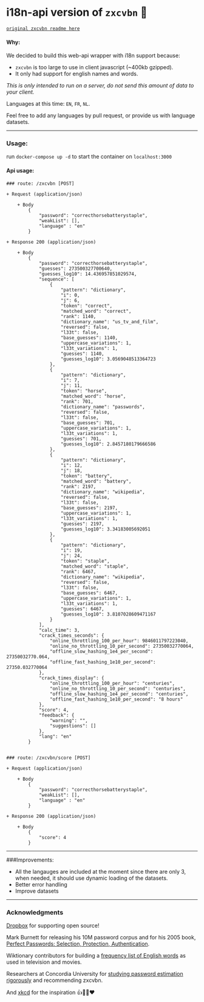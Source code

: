 # i18n-api version of `zxcvbn`  🔐
[`original zxcvbn readme here`](https://github.com/dropbox/zxcvbn)


#### Why:
We decided to build this web-api wrapper with i18n support because:
- `zxcvbn` is too large to use in client javascript (~400kb gzipped).
- It only had support for english names and words.

*This is only intended to run on a server, do not send this amount of data to your client.*

Languages at this time: `EN`, `FR`, `NL`.

Feel free to add any languages by pull request, or provide us with language datasets.

---

### Usage:

run `docker-compose up -d` to start the container on `localhost:3000`


#### Api usage:

```apib
### route: /zxcvbn [POST]

+ Request (application/json)

    + Body
        {
            "password": "correcthorsebatterystaple",
            "weakList": [],
            "language" : "en"
        }

+ Response 200 (application/json)

    + Body
        {
            "password": "correcthorsebatterystaple",
            "guesses": 273500327700640,
            "guesses_log10": 14.436957851029574,
            "sequence": [
                {
                    "pattern": "dictionary",
                    "i": 0,
                    "j": 6,
                    "token": "correct",
                    "matched_word": "correct",
                    "rank": 1140,
                    "dictionary_name": "us_tv_and_film",
                    "reversed": false,
                    "l33t": false,
                    "base_guesses": 1140,
                    "uppercase_variations": 1,
                    "l33t_variations": 1,
                    "guesses": 1140,
                    "guesses_log10": 3.0569048513364723
                },
                {
                    "pattern": "dictionary",
                    "i": 7,
                    "j": 11,
                    "token": "horse",
                    "matched_word": "horse",
                    "rank": 701,
                    "dictionary_name": "passwords",
                    "reversed": false,
                    "l33t": false,
                    "base_guesses": 701,
                    "uppercase_variations": 1,
                    "l33t_variations": 1,
                    "guesses": 701,
                    "guesses_log10": 2.8457180179666586
                },
                {
                    "pattern": "dictionary",
                    "i": 12,
                    "j": 18,
                    "token": "battery",
                    "matched_word": "battery",
                    "rank": 2197,
                    "dictionary_name": "wikipedia",
                    "reversed": false,
                    "l33t": false,
                    "base_guesses": 2197,
                    "uppercase_variations": 1,
                    "l33t_variations": 1,
                    "guesses": 2197,
                    "guesses_log10": 3.34183005692051
                },
                {
                    "pattern": "dictionary",
                    "i": 19,
                    "j": 24,
                    "token": "staple",
                    "matched_word": "staple",
                    "rank": 6467,
                    "dictionary_name": "wikipedia",
                    "reversed": false,
                    "l33t": false,
                    "base_guesses": 6467,
                    "uppercase_variations": 1,
                    "l33t_variations": 1,
                    "guesses": 6467,
                    "guesses_log10": 3.8107028609471167
                }
            ],
            "calc_time": 3,
            "crack_times_seconds": {
                "online_throttling_100_per_hour": 9846011797223040,
                "online_no_throttling_10_per_second": 27350032770064,
                "offline_slow_hashing_1e4_per_second": 27350032770.064,
                "offline_fast_hashing_1e10_per_second": 27350.032770064
            },
            "crack_times_display": {
                "online_throttling_100_per_hour": "centuries",
                "online_no_throttling_10_per_second": "centuries",
                "offline_slow_hashing_1e4_per_second": "centuries",
                "offline_fast_hashing_1e10_per_second": "8 hours"
            },
            "score": 4,
            "feedback": {
                "warning": "",
                "suggestions": []
            },
            "lang": "en"
        }
        
        
### route: /zxcvbn/score [POST]

+ Request (application/json)

    + Body
        {
            "password": "correcthorsebatterystaple",
            "weakList": [],
            "language" : "en"
        }

+ Response 200 (application/json)

    + Body
        {
            "score": 4
        }
```

---

###Improvements:

- All the langauges are included at the moment since there are only 3, when needed, it should use dynamic loading of the datasets.
- Better error handling
- Improve datasets

--- 

### Acknowledgments

[Dropbox](https://dropbox.com) for supporting open source!

Mark Burnett for releasing his 10M password corpus and for his 2005 book, [Perfect Passwords: Selection, Protection, Authentication](http://www.amazon.com/Perfect-Passwords-Selection-Protection-Authentication/dp/1597490415).

Wiktionary contributors for building a [frequency list of English words](http://en.wiktionary.org/wiki/Wiktionary:Frequency_lists) as used in television and movies.

Researchers at Concordia University for [studying password estimation rigorously](http://www.concordia.ca/cunews/main/stories/2015/03/25/does-your-password-pass-muster.html) and recommending zxcvbn.

And [xkcd](https://xkcd.com/936/) for the inspiration :+1::horse::battery::heart:
